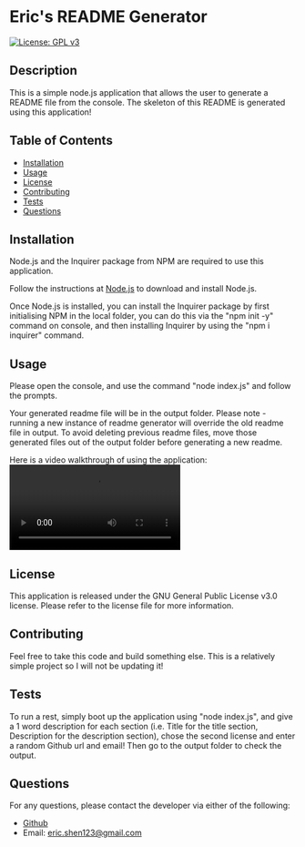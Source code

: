 # Eric's README Generator
  [![License: GPL v3](https://img.shields.io/badge/License-GPLv3-blue.svg)](https://www.gnu.org/licenses/gpl-3.0)

  ## Description
  This is a simple node.js application that allows the user to generate a README file from the console. The skeleton of this README is generated using this application!

  ## Table of Contents
  - [Installation](#installation)
  - [Usage](#usage)
  - [License](#license)
  - [Contributing](#contributing)
  - [Tests](#tests)
  - [Questions](#questions)

  ## Installation
  Node.js and the Inquirer package from NPM are required to use this application.

  Follow the instructions at [Node.js](https://nodejs.org/en) to download and install Node.js.

  Once Node.js is installed, you can install the Inquirer package by first initialising NPM in the local folder, you can do this via the "npm init -y" command on console, and then installing Inquirer by using the "npm i inquirer" command.

  ## Usage
  Please open the console, and use the command "node index.js" and follow the prompts.

  Your generated readme file will be in the output folder. Please note - running a new instance of readme generator will override the old readme file in output. To avoid deleting previous readme files, move those generated files out of the output folder before generating a new readme.

  Here is a video walkthrough of using the application:
  ![Walkthough Video](./assets/readme-walkthrough.webm)

  ## License
  This application is released under the GNU General Public License v3.0 license. Please refer to the license file for more information.

  ## Contributing
  Feel free to take this code and build something else. This is a relatively simple project so I will not be updating it!

  ## Tests
  To run a rest, simply boot up the application using "node index.js", and give a 1 word description for each section (i.e. Title for the title section, Description for the description section), chose the second license and enter a random Github url and email! Then go to the output folder to check the output.

  ## Questions
  For any questions, please contact the developer via either of the following:
  - [Github](https://github.com/KidLeiS)
  - Email: [eric.shen123@gmail.com](eric.shen123@gmail.com)
  
